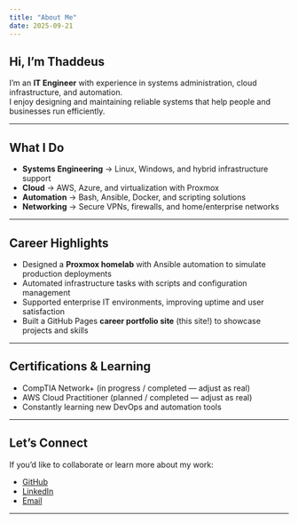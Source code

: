 ```yaml
---
title: "About Me"
date: 2025-09-21
---
```


## Hi, I’m Thaddeus

I’m an **IT Engineer** with experience in systems administration, cloud infrastructure, and automation.  
I enjoy designing and maintaining reliable systems that help people and businesses run efficiently.

---

## What I Do
- **Systems Engineering** → Linux, Windows, and hybrid infrastructure support  
- **Cloud** → AWS, Azure, and virtualization with Proxmox  
- **Automation** → Bash, Ansible, Docker, and scripting solutions  
- **Networking** → Secure VPNs, firewalls, and home/enterprise networks  

---

## Career Highlights
- Designed a **Proxmox homelab** with Ansible automation to simulate production deployments  
- Automated infrastructure tasks with scripts and configuration management  
- Supported enterprise IT environments, improving uptime and user satisfaction  
- Built a GitHub Pages **career portfolio site** (this site!) to showcase projects and skills  

---

## Certifications & Learning
- CompTIA Network+ (in progress / completed — adjust as real)  
- AWS Cloud Practitioner (planned / completed — adjust as real)  
- Constantly learning new DevOps and automation tools  

---

## Let’s Connect
If you’d like to collaborate or learn more about my work:  
- [GitHub](https://github.com/pearson-thaddeus-l)  
- [LinkedIn](https://linkedin.com/in/thaddeus)  
- [Email](mailto:youremail@example.com)  

---

